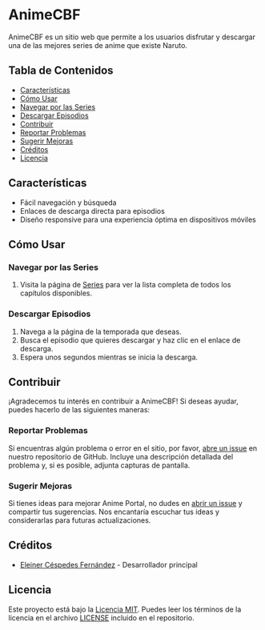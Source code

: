 # AnimeCBF

AnimeCBF es un sitio web que permite a los usuarios disfrutar y descargar una de las mejores series de anime que existe Naruto.

## Tabla de Contenidos
- [Características](#características)
- [Cómo Usar](#cómo-usar)
- [Navegar por las Series](#navegar-por-las-series)
- [Descargar Episodios](#descargar-episodios)
- [Contribuir](#contribuir)
- [Reportar Problemas](#reportar-problemas)
- [Sugerir Mejoras](#sugerir-mejoras)
- [Créditos](#créditos)
- [Licencia](#licencia)

## Características
- Fácil navegación y búsqueda
- Enlaces de descarga directa para episodios
- Diseño responsive para una experiencia óptima en dispositivos móviles


## Cómo Usar

### Navegar por las Series
1. Visita la página de [Series](https://tudominio.com/home.html) para ver la lista completa de todos los capítulos  disponibles.


### Descargar Episodios
1. Navega a la página de la temporada que deseas.
2. Busca el episodio que quieres descargar y haz clic en el enlace de descarga.
3. Espera unos segundos mientras se inicia la descarga.

## Contribuir

¡Agradecemos tu interés en contribuir a AnimeCBF! Si deseas ayudar, puedes hacerlo de las siguientes maneras:

### Reportar Problemas
Si encuentras algún problema o error en el sitio, por favor, [abre un issue](https://github.com/Ains9803/AnimeCBF/issues/new) en nuestro repositorio de GitHub. Incluye una descripción detallada del problema y, si es posible, adjunta capturas de pantalla.

### Sugerir Mejoras
Si tienes ideas para mejorar Anime Portal, no dudes en [abrir un issue](https://github.com/Ains9803/AnimeCBF/issues/new) y compartir tus sugerencias. Nos encantaría escuchar tus ideas y considerarlas para futuras actualizaciones.

## Créditos
- [Eleiner Céspedes Fernández](https://github.com/Ains9803) - Desarrollador principal


## Licencia
Este proyecto está bajo la [Licencia MIT](LICENSE). Puedes leer los términos de la licencia en el archivo [LICENSE](LICENSE) incluido en el repositorio.